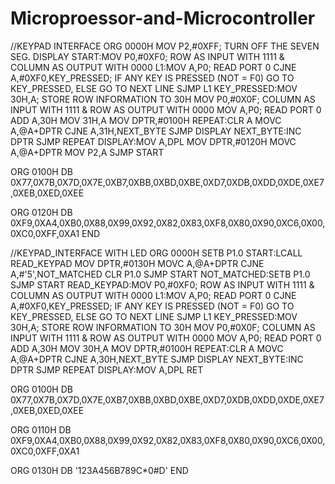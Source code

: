 # Microproessor-and-Microcontroller
//KEYPAD INTERFACE
ORG 0000H
MOV P2,#0XFF; TURN OFF THE SEVEN SEG. DISPLAY
START:MOV P0,#0XF0; ROW AS INPUT WITH 1111 & COLUMN AS OUTPUT WITH 0000
L1:MOV A,P0; READ PORT 0
CJNE A,#0XF0,KEY_PRESSED; IF ANY KEY IS PRESSED (NOT = F0) GO TO KEY_PRESSED, ELSE GO TO NEXT LINE
SJMP L1
KEY_PRESSED:MOV 30H,A; STORE ROW INFORMATION TO 30H
MOV P0,#0X0F; COLUMN AS INPUT WITH 1111 & ROW AS OUTPUT WITH 0000
MOV A,P0; READ PORT 0
ADD A,30H
MOV 31H,A
MOV DPTR,#0100H
REPEAT:CLR A
MOVC A,@A+DPTR
CJNE A,31H,NEXT_BYTE
SJMP DISPLAY
NEXT_BYTE:INC DPTR
SJMP REPEAT
DISPLAY:MOV A,DPL
MOV DPTR,#0120H
MOVC A,@A+DPTR
MOV P2,A
SJMP START

ORG 0100H
DB 0X77,0X7B,0X7D,0X7E,0XB7,0XBB,0XBD,0XBE,0XD7,0XDB,0XDD,0XDE,0XE7,0XEB,0XED,0XEE

ORG 0120H
DB 0XF9,0XA4,0XB0,0X88,0X99,0X92,0X82,0X83,0XF8,0X80,0X90,0XC6,0X00,0XC0,0XFF,0XA1
END

//KEYPAD_INTERFACE WITH LED
ORG 0000H
SETB P1.0
START:LCALL READ_KEYPAD
MOV DPTR,#0130H
MOVC A,@A+DPTR
CJNE A,#'5',NOT_MATCHED
CLR P1.0
SJMP START
NOT_MATCHED:SETB P1.0
SJMP START
READ_KEYPAD:MOV P0,#0XF0; ROW AS INPUT WITH 1111 & COLUMN AS OUTPUT WITH 0000
L1:MOV A,P0; READ PORT 0
CJNE A,#0XF0,KEY_PRESSED; IF ANY KEY IS PRESSED (NOT = F0) GO TO KEY_PRESSED, ELSE GO TO NEXT LINE
SJMP L1
KEY_PRESSED:MOV 30H,A; STORE ROW INFORMATION TO 30H
MOV P0,#0X0F; COLUMN AS INPUT WITH 1111 & ROW AS OUTPUT WITH 0000
MOV A,P0; READ PORT 0
ADD A,30H
MOV 30H,A
MOV DPTR,#0100H
REPEAT:CLR A
MOVC A,@A+DPTR
CJNE A,30H,NEXT_BYTE
SJMP DISPLAY
NEXT_BYTE:INC DPTR
SJMP REPEAT
DISPLAY:MOV A,DPL
RET

ORG 0100H
DB 0X77,0X7B,0X7D,0X7E,0XB7,0XBB,0XBD,0XBE,0XD7,0XDB,0XDD,0XDE,0XE7,0XEB,0XED,0XEE

ORG 0110H
DB 0XF9,0XA4,0XB0,0X88,0X99,0X92,0X82,0X83,0XF8,0X80,0X90,0XC6,0X00,0XC0,0XFF,0XA1

ORG 0130H
DB '123A456B789C*0#D'
END
